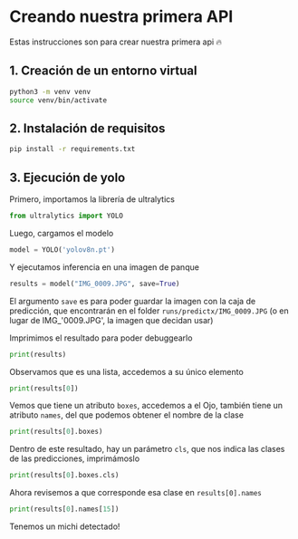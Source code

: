 # Creando nuestra primera API

Estas instrucciones son para crear nuestra primera api 🔥

## 1. Creación de un entorno virtual

```bash
python3 -m venv venv
source venv/bin/activate
```

## 2. Instalación de requisitos

```bash
pip install -r requirements.txt

```

## 3. Ejecución de yolo

Primero, importamos la librería de ultralytics

```python
from ultralytics import YOLO
```

Luego, cargamos el modelo

```python
model = YOLO('yolov8n.pt')
```

Y ejecutamos inferencia en una imagen de panque

```python
results = model("IMG_0009.JPG", save=True)
```

El argumento `save` es para poder guardar la imagen con la caja de predicción, que encontrarán en el folder `runs/predictx/IMG_0009.JPG` (o en lugar de IMG_'0009.JPG', la imagen que decidan usar)

Imprimimos el resultado para poder debuggearlo

```python
print(results)
```

Observamos que es una lista, accedemos a su único elemento

```python
print(results[0])
```

Vemos que tiene un atributo `boxes`, accedemos a el 
Ojo, también tiene un atributo `names`, del que podemos obtener el nombre de la clase

```python
print(results[0].boxes)
```

Dentro de este resultado, hay un parámetro `cls`, que nos indica las clases de las predicciones, imprimámoslo

```python
print(results[0].boxes.cls)
```

Ahora revisemos a que corresponde esa clase en `results[0].names`

```python
print(results[0].names[15])
```

Tenemos un michi detectado!